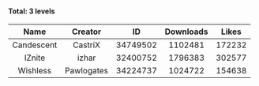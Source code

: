 #### Total: 3 levels

| Name | Creator | ID | Downloads | Likes |
|:---:|:---:|:---:|:---:|:---:|
| Candescent | CastriX | 34749502 | 1102481 | 172232
| IZnite | izhar | 32400752 | 1796383 | 302577
| Wishless | Pawlogates | 34224737 | 1024722 | 154638
